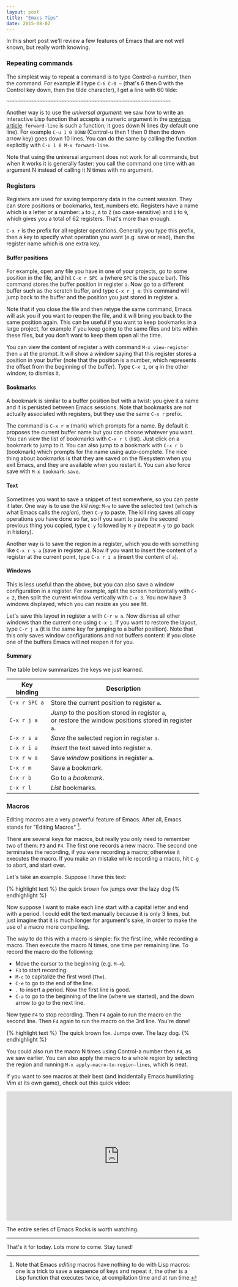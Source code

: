 ```yaml
---
layout: post
title: "Emacs Tips"
date: 2015-08-02
---
```


In this short post we'll review a few features of Emacs that are not well
known, but really worth knowing.

### Repeating commands

The simplest way to repeat a command is to type Control-a number, then the
command. For example if I type `C-6 C-0 ~` (that's 6 then 0 with the Control
key down, then the tilde character), I get a line with 60 tilde:

```
~~~~~~~~~~~~~~~~~~~~~~~~~~~~~~~~~~~~~~~~~~~~~~~~~~~~~~~~~~~~
```

Another way is to use the *universal argument*: we saw how to write an
interactive Lisp function that accepts a numeric argument in the
[previous article](/2015/07/10/lisp-part-2). `forward-line` is such a function;
it goes down N lines (by default one line). For example `C-u 1 0 DOWN`
(Control-u then 1 then 0 then the down arrow key) goes down 10 lines. You can
do the same by calling the function explicitly with `C-u 1 0 M-x forward-line`.

Note that using the universal argument does not work for all commands, but when
it works it is generally faster: you call the command one time with an argument
N instead of calling it N times with no argument.

### Registers

Registers are used for saving temporary data in the current session. They can
store positions or bookmarks, text, numbers etc. Registers have a name which is
a letter or a number: `a` to `z`, `A` to `Z` (so case-sensitive) and `1`
to `9`, which gives you a total of 62 registers. That's more than enough.

`C-x r` is the prefix for all register operations. Generally you type this
prefix, then a key to specify what operation you want (e.g. save or read), then
the register name which is one extra key.

#### Buffer positions

For example, open any file you have in one of your projects, go to some
position in the file, and hit `C-x r SPC a` (where `SPC` is the space
bar). This command stores the buffer position in register `a`. Now go to a
different buffer such as the scratch buffer, and type `C-x r j a`: this command
will jump back to the buffer and the position you just stored in register `a`.

Note that if you close the file and then retype the same command, Emacs will
ask you if you want to reopen the file, and it will bring you back to the same
position again. This can be useful if you want to keep bookmarks in a large
project, for example if you keep going to the same files and bits within these
files, but you don't want to keep them open all the time.

You can view the content of register `a` with command `M-x view-register` then
`a` at the prompt. It will show a window saying that this register stores a
position in your buffer (note that the position is a number, which represents
the offset from the beginning of the buffer). Type `C-x 1`, or `q` in the other
window, to dismiss it.

#### Bookmarks

A bookmark is similar to a buffer position but with a twist: you give it a name
and it is persisted between Emacs sessions. Note that bookmarks are not
actually associated with registers, but they use the same `C-x r` prefix.

The command is `C-x r m` (mark) which prompts for a name. By default it
proposes the current buffer name but you can choose whatever you want. You can
view the list of bookmarks with `C-x r l` (list). Just click on a bookmark to
jump to it. You can also jump to a bookmark with `C-x r b` (bookmark) which
prompts for the name using auto-complete. The nice thing about bookmarks is
that they are saved on the filesystem when you exit Emacs, and they are
available when you restart it. You can also force save with `M-x
bookmark-save`.

#### Text

Sometimes you want to save a snippet of text somewhere, so you can paste it
later. One way is to use the *kill ring*: `M-w` to save the selected text
(which is what Emacs calls the *region*), then `C-y` to paste. The kill ring
saves all copy operations you have done so far, so if you want to paste the
second previous thing you copied, type `C-y` followed by `M-y` (repeat `M-y` to
go back in history).

Another way is to save the region in a register, which you do with something
like `C-x r s a` (save in register `a`). Now if you want to insert the content
of a register at the current point, type `C-x r i a` (insert the content of
`a`).

#### Windows

This is less useful than the above, but you can also save a window
configuration in a register. For example, split the screen horizontally with
`C-x 2`, then split the current window vertically with `C-x 3`. You now have 3
windows displayed, which you can resize as you see fit.

Let's save this layout in register `a` with `C-r w a`. Now dismiss all other
windows than the current one using `C-x 1`. If you want to restore the layout,
type `C-r j a` (it is the same key for jumping to a buffer position). Note that
this only saves window configurations and not buffers content: if you close one
of the buffers Emacs will not reopen it for you.

#### Summary

The table below summarizes the keys we just learned.

Key binding          | Description
---------------------|---------------------------------------------------------
`C-x r SPC a`        | Store the current position to register `a`.
`C-x r j a`          | *Jump* to the position stored in register `a`,<br> or restore the window positions stored in register `a`.
`C-x r s a`          | *Save* the selected region in register `a`.
`C-x r i a`          | *Insert* the text saved into register `a`.
`C-x r w a`          | Save *window* positions in register `a`.
`C-x r m`            | Save a book*mark*.
`C-x r b`            | Go to a *bookmark*.
`C-x r l`            | *List* bookmarks.

### Macros

Editing macros are a very powerful feature of Emacs. After all, Emacs stands
for "Editing Macros" [^fn-macros].

There are several keys for macros, but really you only need to remember two of
them: `F3` and `F4`. The first one records a new macro. The second one
terminates the recording, if you were recording a macro; otherwise it executes
the macro. If you make an mistake while recording a macro, hit `C-g` to abort,
and start over.

Let's take an example. Suppose I have this text:

{% highlight text %}
the quick brown fox
jumps over
the lazy dog
{% endhighlight %}

Now suppose I want to make each line start with a capital letter and end with a
period. I could edit the text manually because it is only 3 lines, but just
imagine that it is much longer for argument's sake, in order to make the use of
a macro more compelling.

The way to do this with a macro is simple: fix the first line, while recording
a macro. Then execute the macro N times, one time per remaining line. To record
the macro do the following:

- Move the cursor to the beginning (e.g. `M-<`).
- `F3` to start recording.
- `M-c` to capitalize the first word (`The`).
- `C-e` to go to the end of the line.
- `.` to insert a period. Now the first line is good.
- `C-a` to go to the beginning of the line (where we started), and the down
  arrow to go to the next line.

Now type `F4` to stop recording. Then `F4` again to run the macro on the second
line. Then `F4` again to run the macro on the 3rd line. You're done!

{% highlight text %}
The quick brown fox.
Jumps over.
The lazy dog.
{% endhighlight %}

You could also run the macro N times using Control-a number then `F4`, as we
saw earlier. You can also apply the macro to a whole region by selecting the
region and running `M-x apply-macro-to-region-lines`, which is neat.

If you want to see macros at their best (and incidentally Emacs humiliating Vim
at its own game), check out this quick video:

<iframe
  width="590"
  height="337"
  src="http://www.youtube.com/embed/dE2haYu0co8"
  frameborder="0"
  allowfullscreen>
</iframe>

The entire series of Emacs Rocks is worth watching.

-----
That's it for today. Lots more to come. Stay tuned!

[^fn-macros]: Note that Emacs *editing* macros have nothing to do with Lisp macros: one is a trick to save a sequence of keys and repeat it, the other is a Lisp function that executes twice, at compilation time and at run time.
